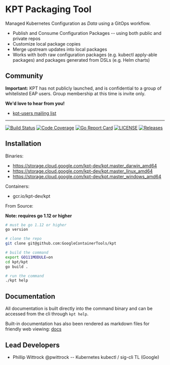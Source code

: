 # KPT Packaging Tool

Managed Kubernetes Configuration as *Data* using a GitOps workflow.

- Publish and Consume Configuration Packages -- using both public and private repos
- Customize local package copies
- Merge upstream updates into local packages
- Works with both raw configuration packages (e.g. kubectl apply-able packages) and packages
  generated from DSLs (e.g. Helm charts)

## Community

**Important:** KPT has not publicly launched, and is confidential to a group of whitelisted EAP
users. Group membership at this time is invite only.

<!-- TODO: add a kubernetes slack channel after we launch publicly -- could just be sig-cli -->

**We'd love to hear from you!**

* [kpt-users mailing list](https://groups.google.com/forum/#!forum/kpt-users)

---------------------

[![Build Status](https://travis-ci.org/GoogleContainerTools/kpt.svg?branch=master)](https://travis-ci.org/GoogleContainerTools/kpt)
[![Code Coverage](https://codecov.io/gh/GoogleContainerTools/kpt/branch/master/graph/badge.svg)](https://codecov.io/gh/GoogleContainerTools/kpt)
[![Go Report Card](https://goreportcard.com/badge/GoogleContainerTools/kpt)](https://goreportcard.com/report/GoogleContainerTools/kpt)
[![LICENSE](https://img.shields.io/github/license/GoogleContainerTools/kpt.svg)](https://github.com/GoogleContainerTools/kpt/blob/master/LICENSE)
[![Releases](https://img.shields.io/github/release-pre/GoogleContainerTools/kpt.svg)](https://github.com/GoogleContainerTools/kpt/releases)

## Installation

Binaries:

- https://storage.cloud.google.com/kpt-dev/kpt.master_darwin_amd64
- https://storage.cloud.google.com/kpt-dev/kpt.master_linux_amd64
- https://storage.cloud.google.com/kpt-dev/kpt.master_windows_amd64

Containers:

- gcr.io/kpt-dev/kpt

From Source:

<!-- TODO: change this to `go get kpt.dev@0.1.0` when the domain is setup and the repo is public-->

**Note: requires go 1.12 or higher**

```sh
# must be go 1.12 or higher
go version
```

```sh
# clone the repo
git clone git@github.com:GoogleContainerTools/kpt
```

```sh
# build the command
export GO111MODULE=on
cd kpt/kpt
go build .

# run the command
./kpt help
```

## Documentation

All documentation is built directly into the command binary and can be accessed from the cli through
`kpt help`.

Built-in documentation has also been rendered as markdown files for friendly web viewing:
[docs](docs/README.md)

## Lead Developers

- Phillip Wittrock @pwittrock -- Kubernetes kubectl / sig-cli TL (Google)

